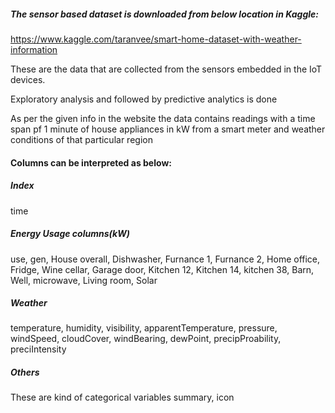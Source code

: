 ##### The sensor based dataset is downloaded from below location in Kaggle:

https://www.kaggle.com/taranvee/smart-home-dataset-with-weather-information

These are the data that are collected from the sensors embedded in the IoT devices.

Exploratory analysis and followed by predictive analytics is done

As per the given info in the website the data contains readings with a time span pf 1 minute of house appliances in kW from a smart meter and weather conditions of that particular region

#### Columns can be interpreted as below:
##### Index 
   time
##### Energy Usage columns(kW)
   use, gen, House overall, Dishwasher, Furnance 1, Furnance 2, Home office, Fridge, Wine cellar, Garage door, Kitchen 12, Kitchen 14, kitchen 38, Barn, Well,     microwave, Living room, Solar 
##### Weather
   temperature, humidity, visibility, apparentTemperature, pressure, windSpeed, cloudCover, windBearing, dewPoint, precipProability, preciIntensity
##### Others
   These are kind of categorical variables
   summary, icon
